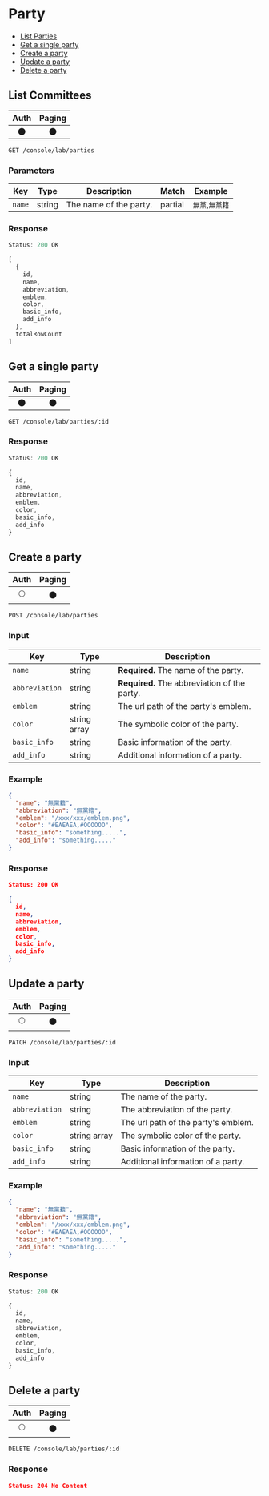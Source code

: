 # Party

- [List Parties](#list-parties)
- [Get a single party](#get-a-single-party)
- [Create a party](#create-a-party)
- [Update a party](#update-a-party)
- [Delete a party](#delete-a-party)

## List Committees

| Auth | Paging |
| :---: | :---: |
| 🌑 | 🌑 |

```
GET /console/lab/parties
```

### Parameters

| Key | Type | Description | Match | Example |
| --- | --- | --- | --- | --- |
| `name` | string | The name of the party. | partial | `無黨`,`無黨籍` |


### Response

``` js
Status: 200 OK

[
  {
    id,
    name,
    abbreviation,
    emblem,
    color,
    basic_info,
    add_info
  },
  totalRowCount
]
```

## Get a single party

| Auth | Paging |
| :---: | :---: |
| 🌑 | 🌑 |

```
GET /console/lab/parties/:id
```

### Response

``` js
Status: 200 OK

{
  id,
  name,
  abbreviation,
  emblem,
  color,
  basic_info,
  add_info
}
```

## Create a party

| Auth | Paging |
| :---: | :---: |
| 🌕 | 🌑 |

```
POST /console/lab/parties
```

### Input

| Key | Type | Description |
| --- | --- | --- |
| `name` | string | **Required.** The name of the party. |
| `abbreviation` | string | **Required.** The abbreviation of the party. |
| `emblem` | string | The url path of the party's emblem. |
| `color` | string array | The symbolic color of the party. |
| `basic_info` | string | Basic information of the party. |
| `add_info` | string | Additional information of a party. |


### Example

``` json
{
  "name": "無黨籍",
  "abbreviation": "無黨籍",
  "emblem": "/xxx/xxx/emblem.png",
  "color": "#EAEAEA,#OOOOOO",
  "basic_info": "something.....",
  "add_info": "something....."
}
```

### Response

``` json
Status: 200 OK

{
  id,
  name,
  abbreviation,
  emblem,
  color,
  basic_info,
  add_info
}
```

## Update a party

| Auth | Paging |
| :---: | :---: |
| 🌕 | 🌑 |

```
PATCH /console/lab/parties/:id
```

### Input

| Key | Type | Description |
| --- | --- | --- |
| `name` | string | The name of the party. |
| `abbreviation` | string | The abbreviation of the party. |
| `emblem` | string | The url path of the party's emblem. |
| `color` | string array | The symbolic color of the party. |
| `basic_info` | string | Basic information of the party. |
| `add_info` | string | Additional information of a party. |

### Example

``` json
{
  "name": "無黨籍",
  "abbreviation": "無黨籍",
  "emblem": "/xxx/xxx/emblem.png",
  "color": "#EAEAEA,#OOOOOO",
  "basic_info": "something.....",
  "add_info": "something....."
}
```

### Response

``` js
Status: 200 OK

{
  id,
  name,
  abbreviation,
  emblem,
  color,
  basic_info,
  add_info
}
```

## Delete a party

| Auth | Paging |
| :---: | :---: |
| 🌕 | 🌑 |

```
DELETE /console/lab/parties/:id
```

### Response

``` JSON
Status: 204 No Content
```